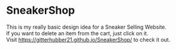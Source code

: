 # SneakerShop

This is my really basic design idea for a Sneaker Selling Website.  
If you want to delete an item from the cart, just click on it.  
Visit https://gitterhubber21.github.io/SneakerShop/ to check it out.
